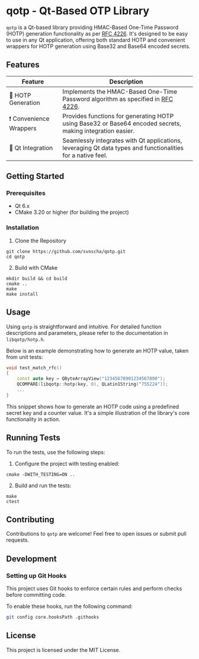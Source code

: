 # qotp - Qt-Based OTP Library

`qotp` is a Qt-based library providing HMAC-Based One-Time Password (HOTP) generation functionality as per [RFC 4226](https://datatracker.ietf.org/doc/html/rfc4226). It's designed to be easy to use in any Qt application, offering both standard HOTP and convenient wrappers for HOTP generation using Base32 and Base64 encoded secrets.

## Features

| Feature | Description |
|---|---|
| 🚀 HOTP Generation | Implements the HMAC-Based One-Time Password algorithm as specified in [RFC 4226](https://datatracker.ietf.org/doc/html/rfc4226). |
| ❗ Convenience Wrappers | Provides functions for generating HOTP using Base32 or Base64 encoded secrets, making integration easier. |
| 🤌 Qt Integration | Seamlessly integrates with Qt applications, leveraging Qt data types and functionalities for a native feel. |

## Getting Started

### Prerequisites
- Qt 6.x
- CMake 3.20 or higher (for building the project)

### Installation

1. Clone the Repository
```
git clone https://github.com/svnscha/qotp.git
cd qotp
```

2. Build with CMake
```
mkdir build && cd build
cmake ..
make
make install
```

## Usage
Using `qotp` is straightforward and intuitive. For detailed function descriptions and parameters, please refer to the documentation in `libqotp/hotp.h`.

Below is an example demonstrating how to generate an HOTP value, taken from unit tests:

```cpp
void test_match_rfc()
{
    const auto key = QByteArrayView("12345678901234567890");
    QCOMPARE(libqotp::hotp(key, 0), QLatin1String("755224"));
    ...
}
```

This snippet shows how to generate an HOTP code using a predefined secret key and a counter value. It's a simple illustration of the library's core functionality in action.


## Running Tests
To run the tests, use the following steps:

1. Configure the project with testing enabled:
```
cmake -DWITH_TESTING=ON ..
```

2. Build and run the tests:
```
make
ctest
```

## Contributing
Contributions to `qotp` are welcome! Feel free to open issues or submit pull requests.

## Development

### Setting up Git Hooks

This project uses Git hooks to enforce certain rules and perform checks before committing code.

To enable these hooks, run the following command:

```bash
git config core.hooksPath .githooks
```


## License
This project is licensed under the MIT License.

